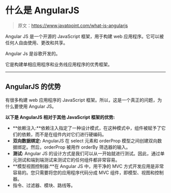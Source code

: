 # 什么是 AngularJS

> 原文：<https://www.javatpoint.com/what-is-angularjs>

Angular JS 是一个开源的 JavaScript 框架，用于构建 web 应用程序。它可以被任何人自由使用、更改和共享。

Angular Js 是谷歌开发的。

它是构建单相应用程序和业务线应用程序的优秀框架。

* * *

## AngularJS 的优势

有很多构建 web 应用程序的 JavaScript 框架。所以，这是一个真正的问题，为什么要使用 Angular JS。

**以下是 AngularJS 相对于其他 JavaScript 框架的优势:**

*   **依赖注入:**依赖注入指定了一种设计模式，在这种模式中，组件被赋予了它们的依赖，而不是在组件内对它们进行硬编码。
*   **双向数据绑定:** AngularJS 在 select 元素和 orderProp 模型之间创建双向数据绑定。然后，orderProp 被用作 orderBy 筛选器的输入。
*   **测试:** Angular JS 的设计方式是我们可以从一开始就进行测试。因此，通过单元测试和端到端测试来测试它的任何组件都非常容易。
*   **模型视图控制器:**在 Angular JS 中，用干净的 MVC 方式开发应用是非常容易的。您只需要将您的应用程序代码分成 MVC 组件，即模型、视图和控制器。
*   指令、过滤器、模块、路线等。